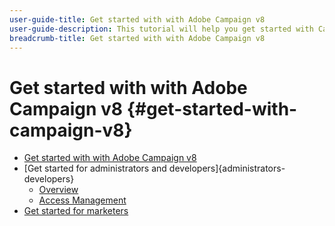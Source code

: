 ```yaml
---
user-guide-title: Get started with with Adobe Campaign v8
user-guide-description: This tutorial will help you get started with Campaign v8.
breadcrumb-title: Get started with with Adobe Campaign v8
---
```


# Get started with with Adobe Campaign v8 {#get-started-with-campaign-v8}

+ [Get started with with Adobe Campaign v8](/help/tutorial-get-started-with-acv8/overview.md)
+ [Get started for administrators and developers]{administrators-developers}
  + [Overview](/help/tutorial-get-started-with-acv8/get-started-for-administrators-developers.md)
  + [Access Management](/help/tutorial-get-started-with-acv8-migrating-from-acs/access-management.md)
+ [Get started for marketers](/help/tutorial-get-started-with-acv8-migrating-from-acs/get_started_for_marketers.md)
